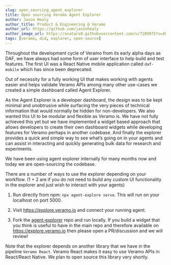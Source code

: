 ```yaml
---
slug: open_sourcing_agent_explorer
title: Open sourcing Veramo Agent Explorer
author: Jason Healy
author_title: Product & Engineering @ Veramo
author_url: https://github.com/jasonhealy
author_image_url: https://avatars0.githubusercontent.com/u/7109973?s=400&v=4
tags: [veramo, did, explorer, open-source]
---
```


Throughout the development cycle of Veramo from its early alpha days as DAF, we have always had some form of user interface to help build and test features. The first UI was a React Native mobile application called `daf-mobile` which has since been deprecated.

Out of necessity for a fully working UI that makes working with agents easier and helps validate Veramo APIs among many other use-cases we created a simple dashboard called Agent Explorer.

As the Agent Explorer is a developer dashboard, the design was to be kept minimal and unobtrusive while surfacing the very pieces of technical information that would normally be hidden for non-developers. We also wanted this UI to be modular and flexible as Veramo is. We have not fully achieved this yet but we have implemented a widget based approach that allows developers to create their own dashboard widgets while developing features for Veramo perhaps in another codebase. And finally the explorer provides a quick and simple way to see what’s going on in your agents and can assist in interacting and quickly generating bulk data for research and experiments.

We have been using agent explorer internally for many months now and today we are open-sourcing the codebase.

There are a number of ways to use the explorer depending on your workflow. (1 + 2 are if you do not need to build any custom UI functionality in the explorer and just wish to interact with your agents)

1. Run directly from npm: `npx agent-explore serve`. This will run on your localhost on port 5000.

2. Visit https://explore.veramo.io and connect your running agent.

3. Fork the [agent-explorer](https://github.com/veramolabs/agent-explorer) repo and run locally. If you build a widget that you think is useful to have in the main repo and therefore available on https://explore.veramo.io then please open a PR/discussion and we will review!

Note that the explorer depends on another library that we have in the pipeline `Veramo React`. Veramo React makes it easy to use Veramo APIs in React/React Native. We plan to open source this library very shortly.

